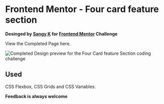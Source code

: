 # Frontend Mentor - Four card feature section

**Desinged by [Sangy K](https://github.com/sansk) for [Frontend Mentor](https://www.frontendmentor.io) Challenge**

View the Completed Page here.

![Completed Design preview for the Four Card feature Section coding challenge](./design/completed_preview.png)

## Used

CSS Flexbox, CSS Grids and CSS Variables.


**Feedback is always welcome**